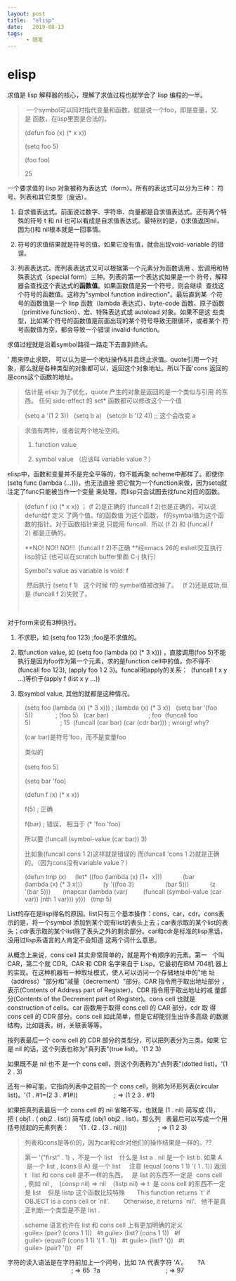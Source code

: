 ```yaml
---
layout: post
title:  "elisp"
date:   2019-08-13
tags:
      - 随笔
---
```


# elisp


求值是 lisp 解释器的核心，理解了求值过程也就学会了 lisp 编程的一半。

>  一个symbol可以同时指代变量和函数，就是说一个foo，即是变量，又是 函数，在lisp里面是合法的。 
>
> (defun foo (x) (\* x x))
>
> (setq foo 5)
>
> (foo foo)
>
> 25

一个要求值的 lisp
对象被称为表达式（form）。所有的表达式可以分为三种： 符号、列表和其它类型（废话）。

1.  自求值表达式。前面说过数字、字符串、向量都是自求值表达式。还有两个特殊的符号
    t 和 nil
    也可以看成是自求值表达式。最特别的是，()求值返回nil，因为()和
    nil根本就是一回事情。 

2.  符号的求值结果就是符号的值。如果它没有值，就会出现void-variable
    的错误。

3.  列表表达式。而列表表达式又可以根据第一个元素分为函数调用 、宏调用和特殊表达式（special
    form）三种。列表的第一个表达式如果是一个 符号，解释器会查找这个表达式的**函数值**。如果函数值是另一个符号，则会继续  查找这个符号的函数值。这称为"symbol
    function indirection"。最后直到某  个符号的函数值是一个 lisp
    函数（lambda 表达式）、byte-code 函数、原子函数（primitive
    function）、宏、特殊表达式或 autoload
    对象。如果不是这 些类型，比如某个符号的函数值是前面出现的某个符号导致无限循环，或者某个 符号函数值为空，都会导致一个错误
    invalid-function。

求值过程就是沿着symbol路径一路走下去直到终点。

\' 用来停止求职， 可以认为是一个地址操作&并且终止求值。quote引用一个对象，那么就是各种类型的对象都可以，返回这个对象地址。所以下面\'cons
返回的是cons这个函数的地址。

> 估计是 elisp 为了优化，quote 产生的对象是返回的是一个类似与引用
> 的东西。 任何 side-effect 的 set\* 函数都可以修改这个一个值
>
> (setq a \'(1 2 3)) 
>  (setq b a) 
>  (setcdr b \'(2 4)) ;; 这个会改变 a





> 求值有两种，或者说两个地址空间。
>
> 1.  function value
>
> 2.  symbol value （应该叫 variable value？）

elisp中，函数和变量并不是完全平等的，你不能再象
scheme中那样了。即使你(setq func
(lambda (\...)))，也无法直接 把它做为一个function来做，因为setq就注定了func只能被当作一个变量 来处理，而lisp只会试图去找func对应的函数。

> (defun f (x) (\* x x)) ； (f 2)是正确的 (funcall f
> 2)也是正确的。可以说defun给f 定义 了两个值。f的函数值 为这个函数，
> f的symbal值为这个函数的指针。对于函数指针来说 只能用 funcall.  所以 (f
> 2) 和 (funcall f 2) 都是正确的。
>
> **NO! NO!! NO!!!  (funcall f 2)不正确 **经emacs 26的
> eshell交互执行lisp验证 (也可以在scratch buffer里面 C-j 执行）
>
> Symbol's value as variable is void: f
>
> 
>  然后执行 (setq f 1) 
>  这个时候 f的 symbal值被改掉了。 
>  (f 2)还是成功,但是 (funcall f 2)失败了。 
>
>  

对于form来说有3种执行。

1.  不求职，如 (setq foo 123) ;foo是不求值的。

2.  取function value, 如 (setq foo (lambda (x) (\* 3 x))) ，直接调用(foo
    5)不能执行是因为foo作为第一个元素，求的是function
    cell中的值。你不得不(funcall foo 123), (apply foo 1 2
    3)。funcall和apply的关系：  (funcall f x y \...)等价于(apply f (list
    x y \...))

3.  取symbol value, 其他的就都是这种情况。

> (setq foo (lambda (x) (\* 3 x))) ; (lambda (x) (\* 3 x)) 
>  (setq bar \'(foo 5))             ; (foo 5) 
>  (car bar)                       ; foo
>  (funcall foo 5)                 ; 15
>  (funcall (car bar) (car (cdr bar))) ; wrong! why? 
>
> (car bar)是符号\'foo，而不是变量foo
>
> 类似的
>
> (setq foo 5）
>
> (setq bar \'foo)
>
> (defun f (x) (\* x x))
>
> f(5) ; 正确
>
> f(bar) ; 错误， 相当于 (\* \'foo \'foo)
>
> 
>
> 所以要 (funcall (symbol-value (car bar)) 3) 
>
> 比如象(funcall cons 1 2)这样就是错误的 而(funcall \'cons 1
> 2)就是正确的。（因为cons没有variable value？）
>
> (defun tmp (x) 
>    (let\* ((foo (lambda (x) (1+  x))) 
>           (bar (lambda (x) (\* 3 x))) 
>           (y \'((foo 3)  
>                (bar 5))) 
>           (z \'(bar 5))) 
>      (mapcar (lambda (var) 
>        (funcall (symbol-value (car var)) (nth 1 var))) y))) 
>  (tmp 5) 

List的存在是lisp得名的原因。list只有三个基本操作：cons，car，cdr。cons表示的是，将一个symbol
添加到某个现有list的表头上去；car表示取的某个list的表头；cdr表示取的某个list除了表头之外的剩余部分。car和cdr是标准的lisp黑话，没用过lisp系语言的人肯定不会知道 这两个词什么意思。



从概念上来说，cons cell 其实非常简单的，就是两个有顺序的元素。第一 
 个叫 CAR，第二个就 CDR。CAR 和 CDR 名字来自于 Lisp。它最初在IBM
704机 器上的实现。在这种机器有一种取址模式，使人可以访问一个存储地址中的"地 址（address）"部分和"减量（decrement）"部分。CAR
指令用于取出地址部分 ，表示(Contents of Address part of Register)，CDR
指令用于取出地址的减 量部分(Contents of the Decrement part of
Register)。cons cell 也就是 construction of cells。car 函数用于取得 cons
cell 的 CAR 部分，cdr 取 得 cons cell 的 CDR 部分。cons cell
如此简单，但是它却能衍生出许多高级 的数据结构，比如链表，树，关联表等等。

按列表最后一个 cons cell 的 CDR
部分的类型分，可以把列表分为三类。如果 它是 nil
的话，这个列表也称为"真列表"(true list)。\'(1 2 3)

如果既不是 nil 也不 是一个 cons cell，则这个列表称为"点列表"(dotted
list)。\'(1 2 . 3)

还有一种可能，它指向列表中之前的一个 cons cell，则称为环形列表(circular
list)。\'(1 . #1=(2 3 . #1#))                     ; => (1 2 3 . #1) 



如果把真列表最后一个 cons cell 的 nil 省略不写，也就是 (1 .
nil) 简写成 (1)，把 ( obj1 . ( obj2 . list)) 简写成 (obj1 obj2 .
list)，那么列 
 表最后可以写成一个用括号括起的元素列表： 
  
 \'(1 . (2 . (3 . nil)))                  ; => (1 2 3)

> 列表和cons是等价的，因为car和cdr对他们的操作结果是一样的。??
>
> 第一 \'(\"first\" . 1) ，不是一个 list  
>  什么是 list
> a . nil 是一个 list
> b. 如果 A  是一个 list , (cons B A) 是一个 list
>   
>  注意 (equal (cons 1 1) \'( 1 . 1)) 返回 t  
> list 和 cons cell 是不一样的东西。 
>  是 list 的东西不一定是  cons cell , 例如 nil ,  
>  (consp nil) => nil
>  （listp nil) => t
>  是 cons cell 的东西不一定是 list  
>  但是 listp 这个函数比较特殊 
>      This function returns \`t\' if OBJECT is a cons cell or
> \`nil\'. 
>       Otherwise, it returns \`nil\'. 
>  他不是真正判断一个类型是不是 list . 
>
> scheme 语言也许在 list 和 cons cell 上有更加明确的定义 
> guile> (pair? (cons 1 1)) 
>  #t
> guile> (list? (cons 1 1)) 
>  #f
> guile> (equal? (cons 1 1) \'( 1 . 1)) 
>  #t
> guile> (list? \'()) 
>  #t
> guile> (pair? \'()) 
>  #f

字符的读入语法是在字符前加上一个问号，比如 ?A 代表字符 \'A\'。 
  
 ?A                                      ; => 65
 ?a                                      ; => 97
  


